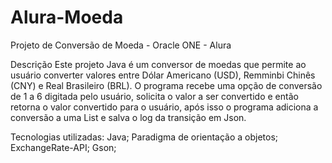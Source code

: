 # Alura-Moeda
Projeto de Conversão de Moeda  - Oracle ONE - Alura 


Descrição
Este projeto Java é um conversor de moedas que permite ao usuário converter valores entre Dólar Americano (USD), Remminbi Chinês (CNY) e Real Brasileiro (BRL). O programa recebe uma opção de conversão de 1 a 6 digitada pelo usuário, solicita o valor a ser convertido e então retorna o valor convertido para o usuário, após isso o programa adiciona a conversão a uma List e salva o log da transição em Json.


Tecnologias utilizadas:
Java;
Paradigma de orientação a objetos;
ExchangeRate-API;
Gson;




